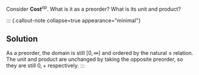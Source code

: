 Consider $\mathbf{Cost}^{op}$. What is it as a preorder? What is its unit and product?

::: {.callout-note collapse=true appearance="minimal"}
## Solution
As a preorder, the domain is still $[0,\infty]$ and ordered by the natural 
$\leq$ relation.  The unit and product are unchanged by taking the opposite 
preorder, so they are still $0, +$ respectively.
:::